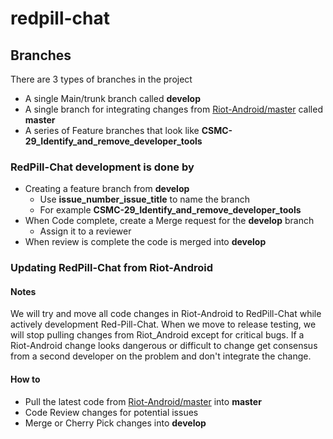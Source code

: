 # redpill-chat

## Branches
There are 3 types of branches in the project
- A single Main/trunk branch called __develop__
- A single branch for integrating changes from [Riot-Android/master](https://github.com/vector-im/riot-android/tree/master) called __master__
- A series of Feature branches that look like __CSMC-29_Identify_and_remove_developer_tools__

### RedPill-Chat development is done by 
- Creating a feature branch from __develop__
  - Use __issue_number_issue_title__ to name the branch
  - For example __CSMC-29_Identify_and_remove_developer_tools__
- When Code complete, create a Merge request for the __develop__ branch
  - Assign it to a reviewer
- When review is complete the code is merged into  __develop__

### Updating RedPill-Chat from Riot-Android
#### Notes
We will try and move all code changes in Riot-Android to RedPill-Chat while actively development Red-Pill-Chat. When we move to release testing, we will stop pulling changes from Riot_Android except for critical bugs. If a Riot-Android change looks dangerous or difficult to change get consensus from a second developer on the problem and don't integrate the change.
#### How to
- Pull the latest code from [Riot-Android/master](https://github.com/vector-im/riot-android/tree/master) into __master__
- Code Review changes for potential issues
- Merge or Cherry Pick changes into __develop__

